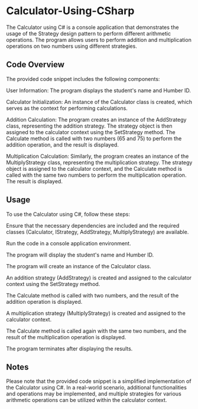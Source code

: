 # Calculator-Using-CSharp

The Calculator using C# is a console application that demonstrates the usage of the Strategy design pattern to perform different arithmetic operations. The program allows users to perform addition and multiplication operations on two numbers using different strategies.

## Code Overview
The provided code snippet includes the following components:

User Information: The program displays the student's name and Humber ID.

Calculator Initialization: An instance of the Calculator class is created, which serves as the context for performing calculations.

Addition Calculation: The program creates an instance of the AddStrategy class, representing the addition strategy. The strategy object is then assigned to the calculator context using the SetStrategy method. The Calculate method is called with two numbers (65 and 75) to perform the addition operation, and the result is displayed.

Multiplication Calculation: Similarly, the program creates an instance of the MultiplyStrategy class, representing the multiplication strategy. The strategy object is assigned to the calculator context, and the Calculate method is called with the same two numbers to perform the multiplication operation. The result is displayed.

## Usage
To use the Calculator using C#, follow these steps:

Ensure that the necessary dependencies are included and the required classes (Calculator, IStrategy, AddStrategy, MultiplyStrategy) are available.

Run the code in a console application environment.

The program will display the student's name and Humber ID.

The program will create an instance of the Calculator class.

An addition strategy (AddStrategy) is created and assigned to the calculator context using the SetStrategy method.

The Calculate method is called with two numbers, and the result of the addition operation is displayed.

A multiplication strategy (MultiplyStrategy) is created and assigned to the calculator context.

The Calculate method is called again with the same two numbers, and the result of the multiplication operation is displayed.

The program terminates after displaying the results.

## Notes
Please note that the provided code snippet is a simplified implementation of the Calculator using C#. In a real-world scenario, additional functionalities and operations may be implemented, and multiple strategies for various arithmetic operations can be utilized within the calculator context.
